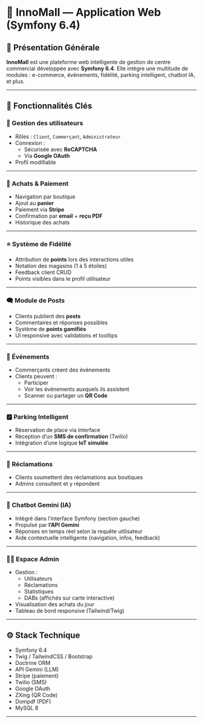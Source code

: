 # 🏬 InnoMall — Application Web (Symfony 6.4)

## 🧭 Présentation Générale

**InnoMall** est une plateforme web intelligente de gestion de centre commercial développée avec **Symfony 6.4**. Elle intègre une multitude de modules : e-commerce, événements, fidélité, parking intelligent, chatbot IA, et plus.

---

## 🧩 Fonctionnalités Clés

### 👥 Gestion des utilisateurs
- Rôles : `Client`, `Commerçant`, `Administrateur`
- Connexion :
  - Sécurisée avec **ReCAPTCHA**
  - Via **Google OAuth**
- Profil modifiable

---

### 🛒 Achats & Paiement
- Navigation par boutique
- Ajout au **panier**
- Paiement via **Stripe**
- Confirmation par **email** + **reçu PDF**
- Historique des achats

---

### ⭐ Système de Fidélité
- Attribution de **points** lors des interactions utiles
- Notation des magasins (1 à 5 étoiles)
- Feedback client CRUD
- Points visibles dans le profil utilisateur

---

### 🗨️ Module de Posts
- Clients publient des **posts**
- Commentaires et réponses possibles
- Système de **points gamifiés**
- UI responsive avec validations et tooltips

---

### 📅 Événements
- Commerçants créent des événements
- Clients peuvent :
  - Participer
  - Voir les événements auxquels ils assistent
  - Scanner ou partager un **QR Code**

---

### 🅿️ Parking Intelligent
- Réservation de place via interface
- Réception d’un **SMS de confirmation** (Twilio)
- Intégration d’une logique **IoT simulée**

---

### 📢 Réclamations
- Clients soumettent des réclamations aux boutiques
- Admins consultent et y répondent

---

### 🤖 Chatbot Gemini (IA)
- Intégré dans l’interface Symfony (section gauche)
- Propulsé par **l’API Gemini**
- Réponses en temps réel selon la requête utilisateur
- Aide contextuelle intelligente (navigation, infos, feedback)

---

### 🧑‍💼 Espace Admin
- Gestion :
  - Utilisateurs
  - Réclamations
  - Statistiques
  - DABs (affichés sur carte interactive)
- Visualisation des achats du jour
- Tableau de bord responsive (Tailwind/Twig)

---

## ⚙️ Stack Technique

- Symfony 6.4
- Twig / TailwindCSS / Bootstrap
- Doctrine ORM
- API Gemini (LLM)
- Stripe (paiement)
- Twilio (SMS)
- Google OAuth
- ZXing (QR Code)
- Dompdf (PDF)
- MySQL 8

---
